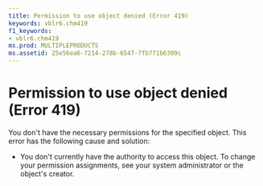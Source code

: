 ```yaml
---
title: Permission to use object denied (Error 419)
keywords: vblr6.chm419
f1_keywords:
- vblr6.chm419
ms.prod: MULTIPLEPRODUCTS
ms.assetid: 25e56ea6-7214-278b-6547-7fb771b6309c
---
```



# Permission to use object denied (Error 419)

You don't have the necessary permissions for the specified object. This error has the following cause and solution:



- You don't currently have the authority to access this object. To change your permission assignments, see your system administrator or the object's creator.
    


